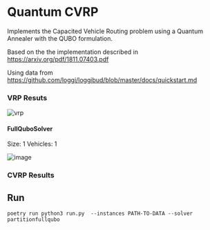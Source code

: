 # Quantum CVRP

Implements the Capacited Vehicle Routing problem using a Quantum Annealer with the QUBO formulation.

Based on the the implementation described in https://arxiv.org/pdf/1811.07403.pdf

Using data from https://github.com/loggi/loggibud/blob/master/docs/quickstart.md



### VRP Resuts
![vrp](https://user-images.githubusercontent.com/14301789/134584442-946fbe43-1e1d-4477-b4d7-0ef149548d9a.jpeg)

#### FullQuboSolver

Size: 1
Vehicles: 1

![image](https://user-images.githubusercontent.com/14301789/135166925-1379f3f5-11f9-4e9b-9141-44dd104c6862.png)


### CVRP Results


## Run

`poetry run python3 run.py  --instances PATH-TO-DATA --solver partitionfullqubo`
